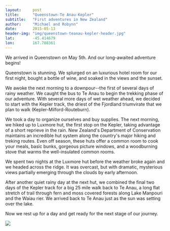 ```yaml
---
layout: 	post
title:  	"Queenstown-Te Anau-Kepler"
subtitle:   "First adventures in New Zealand"
author:     "Michael and Robynn"
date:   	2015-05-13
header-img: "img/queenstown-teanau-kepler-header.jpg"
lat: 		-45.414679
lon: 		167.708361
---
```


We arrived in Queenstown on May 5th.  And our long-awaited adventure begins!

Queenstown is stunning. We splurged on an luxurious hotel room for our first night, bought a bottle of wine, and soaked in the views and the sunset.

We awoke the next morning to a downpour--the first of several days of rainy weather. We caught the bus to Te Anau to begin the trekking phase of our adventure. With several more days of wet weather ahead, we decided to start with the Kepler track, the driest of the Fjordland triumvirate that we plan to walk (Kepler-Milford-Routeburn).

We took a day to organize ourselves and buy supplies. The next morning, we hiked up to Luxmore hut, the first stop on the Kepler, taking advantage of a short reprieve in the rain.  New Zealand's Department of Conservation maintains an incredible hut system along the country's major hiking and treking routes.  Even off season, these huts offer a common room to cook your meals, basic bunks, gorgeous picture windows, and a woodburning stove that warms the well-insulated common rooms.

We spent two nights at the Luxmore hut before the weather broke again and we headed across the ridge. It was overcast, but with dramatic, mysterious views partially emerging through the clouds by early afternoon.

After another quiet rainy day at the next hut, we combined the final two days of the Kepler track for a big 25 mile walk back to Te Anau, a long flat stretch of trail through fern and moss covered forests along Lake Manpouri and the Waiau rier. We arrived back to Te Anau just as the sun was setting over the lake.

Now we rest up for a day and get ready for the next stage of our journey.

<img src="{{ site.baseurl }}/img/queenstown-teanau-kepler-collage.jpg" class="img-responsive">






